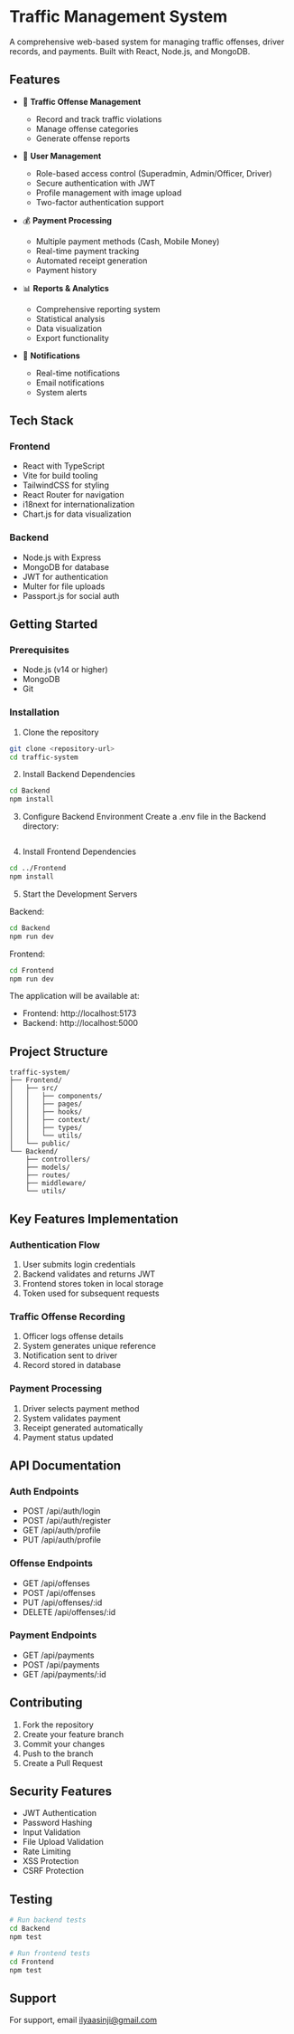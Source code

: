 # Traffic Management System

A comprehensive web-based system for managing traffic offenses, driver records, and payments. Built with React, Node.js, and MongoDB.

## Features

- 🚦 **Traffic Offense Management**
  - Record and track traffic violations
  - Manage offense categories
  - Generate offense reports

- 👤 **User Management**
  - Role-based access control (Superadmin, Admin/Officer, Driver)
  - Secure authentication with JWT
  - Profile management with image upload
  - Two-factor authentication support

- 💰 **Payment Processing**
  - Multiple payment methods (Cash, Mobile Money)
  - Real-time payment tracking
  - Automated receipt generation
  - Payment history

- 📊 **Reports & Analytics**
  - Comprehensive reporting system
  - Statistical analysis
  - Data visualization
  - Export functionality

- 🔔 **Notifications**
  - Real-time notifications
  - Email notifications
  - System alerts

## Tech Stack

### Frontend
- React with TypeScript
- Vite for build tooling
- TailwindCSS for styling
- React Router for navigation
- i18next for internationalization
- Chart.js for data visualization

### Backend
- Node.js with Express
- MongoDB for database
- JWT for authentication
- Multer for file uploads
- Passport.js for social auth

## Getting Started

### Prerequisites
- Node.js (v14 or higher)
- MongoDB
- Git

### Installation

1. Clone the repository
```bash
git clone <repository-url>
cd traffic-system
```

2. Install Backend Dependencies
```bash
cd Backend
npm install
```

3. Configure Backend Environment
Create a .env file in the Backend directory:
```env

```

4. Install Frontend Dependencies
```bash
cd ../Frontend
npm install
```

5. Start the Development Servers

Backend:
```bash
cd Backend
npm run dev
```

Frontend:
```bash
cd Frontend
npm run dev
```

The application will be available at:
- Frontend: http://localhost:5173
- Backend: http://localhost:5000

## Project Structure

```
traffic-system/
├── Frontend/
│   ├── src/
│   │   ├── components/
│   │   ├── pages/
│   │   ├── hooks/
│   │   ├── context/
│   │   ├── types/
│   │   └── utils/
│   └── public/
└── Backend/
    ├── controllers/
    ├── models/
    ├── routes/
    ├── middleware/
    └── utils/
```

## Key Features Implementation

### Authentication Flow
1. User submits login credentials
2. Backend validates and returns JWT
3. Frontend stores token in local storage
4. Token used for subsequent requests

### Traffic Offense Recording
1. Officer logs offense details
2. System generates unique reference
3. Notification sent to driver
4. Record stored in database

### Payment Processing
1. Driver selects payment method
2. System validates payment
3. Receipt generated automatically
4. Payment status updated

## API Documentation

### Auth Endpoints
- POST /api/auth/login
- POST /api/auth/register
- GET /api/auth/profile
- PUT /api/auth/profile

### Offense Endpoints
- GET /api/offenses
- POST /api/offenses
- PUT /api/offenses/:id
- DELETE /api/offenses/:id

### Payment Endpoints
- GET /api/payments
- POST /api/payments
- GET /api/payments/:id

## Contributing

1. Fork the repository
2. Create your feature branch
3. Commit your changes
4. Push to the branch
5. Create a Pull Request

## Security Features

- JWT Authentication
- Password Hashing
- Input Validation
- File Upload Validation
- Rate Limiting
- XSS Protection
- CSRF Protection

## Testing

```bash
# Run backend tests
cd Backend
npm test

# Run frontend tests
cd Frontend
npm test
```

## Support

For support, email ilyaasinji@gmail.com
